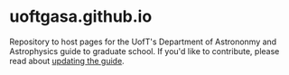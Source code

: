 # uoftgasa.github.io

Repository to host pages for the  UofT's Department of Astrononmy and Astrophysics guide to graduate school.
If you'd like to contribute, please read about [updating the guide](uoftgasa.github.io/howto.html).
